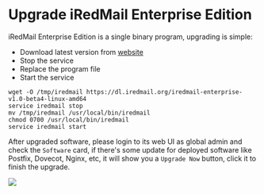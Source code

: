 # Upgrade iRedMail Enterprise Edition

iRedMail Enterprise Edition is a single binary program, upgrading is simple:

- Download latest version from [website](https://www.iredmail.org/ee.html)
- Stop the service
- Replace the program file
- Start the service

```
wget -O /tmp/iredmail https://dl.iredmail.org/iredmail-enterprise-v1.0-beta4-linux-amd64
service iredmail stop
mv /tmp/iredmail /usr/local/bin/iredmail
chmod 0700 /usr/local/bin/iredmail
service iredmail start
```

After upgraded software, please login to its web UI as global admin and check
the `Software` card, if there's some update for deployed software like Postfix,
Dovecot, Nginx, etc, it will show you a `Upgrade Now` button, click it to
finish the upgrade.

![](./images/enterprise/dashboard-upgrade.png)
